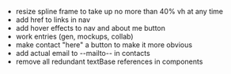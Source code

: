 - resize spline frame to take up no more than 40% vh at any time
- add href to links in nav
- add hover effects to nav and about me button
- work entries (gen, mockups, collab)
- make contact "here" a button to make it more obvious
- add actual email to --mailto-- in contacts
- remove all redundant textBase references in components